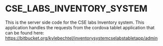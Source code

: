 CSE_LABS_INVENTORY_SYSTEM
=========================
This is the server side code for the CSE labs Inventory system.
This application handles the requests from the cordova tablet 
application that can be found here: 
https://bitbucket.org/kylebechtel/inventorysystemcselabstabletapp/admin


